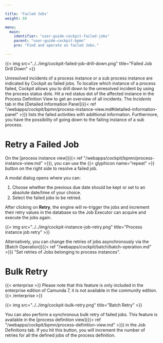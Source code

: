 ```yaml
---

title: 'Failed Jobs'
weight: 60

menu:
  main:
    identifier: "user-guide-cockpit-failed-jobs"
    parent: "user-guide-cockpit-bpmn"
    pre: "Find and operate on failed Jobs."

---
```



{{< img src="../../img/cockpit-failed-job-drill-down.png" title="Failed Job Drill Down" >}}

Unresolved incidents of a process instance or a sub process instance are indicated by Cockpit as failed jobs. To localize which instance of a process failed, Cockpit allows you to drill down to the unresolved incident by using the process status dots. Hit a red status dot of the affected instance in the Process Definition View to get an overview of all incidents. The *Incidents* tab in the [Detailed Information Panel]({{< ref "/webapps/cockpit/bpmn/process-instance-view.md#detailed-information-panel" >}}) lists the failed activities with additional information. Furthermore, you have the possibility of going down to the failing instance of a sub process.


# Retry a Failed Job

On the [process instance view]({{< ref "/webapps/cockpit/bpmn/process-instance-view.md" >}}), you can use the {{< glyphicon name="repeat" >}} button on the right side to resolve a failed job.

A modal dialog opens where you can: 

1. Choose whether the previous due date should be kept or set to an absolute date/time of your choice.
2. Select the failed jobs to be retried.

After clicking on **Retry**, the engine will re-trigger the jobs and increment their retry values in the database so the Job Executor can acquire and execute the jobs again.

{{< img src="../../img/cockpit-instance-job-retry.png" title="Process instance job retry" >}}

Alternatively, you can change the retries of jobs asynchronously via the [Batch Operation]({{< ref "/webapps/cockpit/batch/batch-operation.md" >}}) "Set retries of Jobs belonging to process instances".

# Bulk Retry

{{< enterprise >}}
  Please note that this feature is only included in the enterprise edition of Camunda 7, it is not available in the community edition.
{{< /enterprise >}}

{{< img src="../../img/cockpit-bulk-retry.png" title="Batch Retry" >}}

You can also perform a synchronous bulk retry of failed jobs. This feature is available in the [process definition view]({{< ref "/webapps/cockpit/bpmn/process-definition-view.md" >}}) in the Job Definitions tab. If you hit this button, you will increment the number of retries for all the defined jobs of the process definition.
